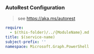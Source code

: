 ### AutoRest Configuration

> see https://aka.ms/autorest

``` yaml
require:
  - $(this-folder)/../{ModuleName}.md
title: $(service-name)
subject-prefix: ''
namespace: Microsoft.Graph.PowerShell
```
